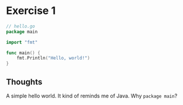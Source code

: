 # Exercise 1

```go
// hello.go
package main

import "fmt"

func main() {
	fmt.Println("Hello, world!")
}
```

## Thoughts

A simple hello world. It kind of reminds me of Java. Why `package main`?
